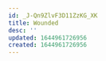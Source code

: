 ```yaml
---
id: _J-Qn9ZlvF3D11ZzKG_XK
title: Wounded
desc: ''
updated: 1644961726956
created: 1644961726956
---
```


